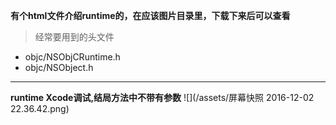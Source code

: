 __有个html文件介绍runtime的，在应该图片目录里，下载下来后可以查看__
>经常要用到的头文件
- objc/NSObjCRuntime.h
- objc/NSObject.h

***
__runtime Xcode调试,结局方法中不带有参数__
![](/assets/屏幕快照 2016-12-02 22.36.42.png)

